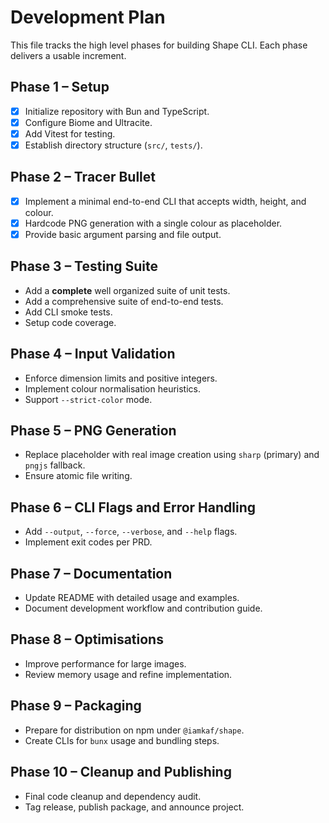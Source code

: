 # Development Plan

This file tracks the high level phases for building Shape CLI. Each phase delivers a usable increment.

## Phase 1 – Setup
- [x] Initialize repository with Bun and TypeScript.
- [x] Configure Biome and Ultracite.
- [x] Add Vitest for testing.
- [x] Establish directory structure (`src/`, `tests/`).

## Phase 2 – Tracer Bullet
- [x] Implement a minimal end-to-end CLI that accepts width, height, and colour.
- [x] Hardcode PNG generation with a single colour as placeholder.
- [x] Provide basic argument parsing and file output.

## Phase 3 – Testing Suite
- Add a **complete** well organized suite of unit tests.
- Add a comprehensive suite of end-to-end tests.
- Add CLI smoke tests.
- Setup code coverage.

## Phase 4 – Input Validation
- Enforce dimension limits and positive integers.
- Implement colour normalisation heuristics.
- Support `--strict-color` mode.

## Phase 5 – PNG Generation
- Replace placeholder with real image creation using `sharp` (primary) and `pngjs` fallback.
- Ensure atomic file writing.

## Phase 6 – CLI Flags and Error Handling
- Add `--output`, `--force`, `--verbose`, and `--help` flags.
- Implement exit codes per PRD.

## Phase 7 – Documentation
- Update README with detailed usage and examples.
- Document development workflow and contribution guide.

## Phase 8 – Optimisations
- Improve performance for large images.
- Review memory usage and refine implementation.

## Phase 9 – Packaging
- Prepare for distribution on npm under `@iamkaf/shape`.
- Create CLIs for `bunx` usage and bundling steps.

## Phase 10 – Cleanup and Publishing
- Final code cleanup and dependency audit.
- Tag release, publish package, and announce project.

